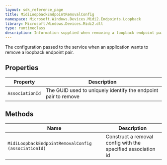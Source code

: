 ```yaml
---
layout: sdk_reference_page
title: MidiLoopbackEndpointRemovalConfig
namespace: Microsoft.Windows.Devices.Midi2.Endpoints.Loopback
library: Microsoft.Windows.Devices.Midi2.dll
type: runtimeclass
description: Information supplied when removing a loopback endpoint pair
---
```


The configuration passed to the service when an application wants to remove a loopback endpoint pair.

## Properties

| Property | Description |
| -------- | ----------- |
| `AssociationId` | The GUID used to uniquely identify the endpoint pair to remove |

## Methods

| Name | Description |
| -------- | ----------- |
| `MidiLoopbackEndpointRemovalConfig (associationId)` | Construct a removal config with the specified association id |
